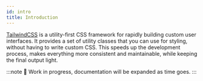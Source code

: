 ```yaml
---
id: intro
title: Introduction
---
```


[TailwindCSS](https://tailwindcss.com/) is a utility-first CSS framework for rapidly building custom user interfaces. It provides a set of utility classes that you can use for styling, without having to write custom CSS. This speeds up the development process, makes everything more consistent and maintainable, while keeping the final output light.

:::note
🚧 Work in progress, documentation will be expanded as time goes.
:::
